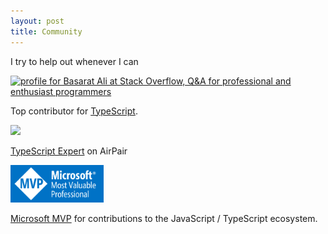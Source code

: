 ```yaml
---
layout: post
title: Community
---
```

I try to help out whenever I can

<a href="http://stackoverflow.com/tags/typescript/topusers">
<img src="http://stackoverflow.com/users/flair/390330.png" width="208" height="58" alt="profile for Basarat Ali at Stack Overflow, Q&A for professional and enthusiast programmers" title="profile for Basarat Ali at Stack Overflow, Q&A for professional and enthusiast programmers" />
</a>

Top contributor for [TypeScript](http://stackoverflow.com/tags/typescript/topusers).

<a href="https://www.airpair.com/typescript/expert-basarat"><img height="60px" src="/img/airpair.png"/></a>

[TypeScript Expert](https://www.airpair.com/typescript/expert-basarat) on AirPair

<a href="https://mvp.microsoft.com/en-us/PublicProfile/5002417"><img height="60px" src="/img/mvp.png"/></a>

[Microsoft MVP](https://mvp.microsoft.com/en-us/PublicProfile/5002417) for contributions to the JavaScript / TypeScript ecosystem.
